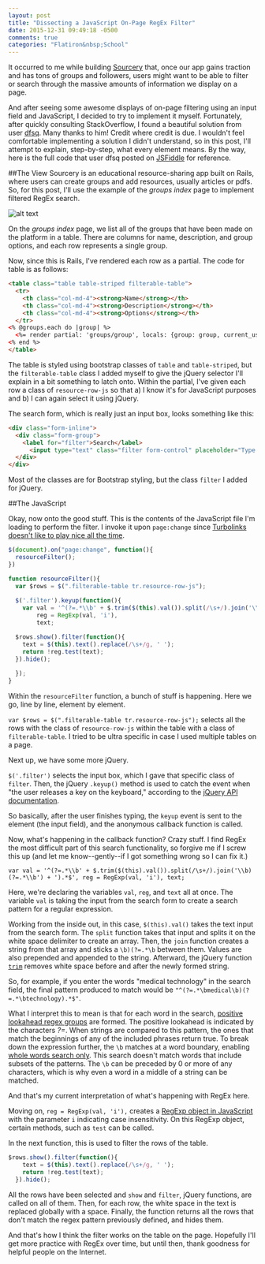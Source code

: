 ```yaml
---
layout: post
title: "Dissecting a JavaScript On-Page RegEx Filter"
date: 2015-12-31 09:49:18 -0500
comments: true
categories: "Flatiron&nbsp;School"
---
```


It occurred to me while building [Sourcery](https://the-sourcery.herokuapp.com/) that, once our app gains traction and has tons of groups and followers, users might want to be able to filter or search through the massive amounts of information we display on a page. 

And after seeing some awesome displays of on-page filtering using an input field and JavaScript, I decided to try to implement it myself. Fortunately, after quickly consulting StackOverflow, I found a beautiful solution from user [dfsq](http://stackoverflow.com/questions/9127498/how-to-perform-a-real-time-search-and-filter-on-a-html-table). Many thanks to him! Credit where credit is due. I wouldn't feel comfortable implementing a solution I didn't understand, so in this post, I'll attempt to explain, step-by-step, what every element means. By the way, here is the full code that user dfsq posted on [JSFiddle](http://jsfiddle.net/dfsq/7BUmG/1133/) for reference. 

##The View
Sourcery is an educational resource-sharing app built on Rails, where users can create groups and add resources, usually articles or pdfs. So, for this post, I'll use the example of the *groups index* page to implement filtered RegEx search. 

![alt text](/images/groups-sourcery.png "Flatiron Follower Dashboard")


On the *groups index* page, we list all of the groups that have been made on the platform in a table. There are columns for name, description, and group options, and each row represents a single group. 

Now, since this is Rails, I've rendered each row as a partial. The code for table is as follows: 

```html
<table class="table table-striped filterable-table">
  <tr>
    <th class="col-md-4"><strong>Name</strong></th>
    <th class="col-md-4"><strong>Description</strong></th>
    <th class="col-md-4"><strong>Options</strong></th>
  </tr>
<% @groups.each do |group| %>
  <%= render partial: 'groups/group', locals: {group: group, current_user: current_user} %>
<% end %>
</table>
``` 
<!-- more -->

The table is styled using bootstrap classes of `table` and `table-striped`, but the `filterable-table` class I added myself to give the jQuery selector I'll explain in a bit something to latch onto. Within the partial, I've given each row a class of `resource-row-js` so that a) I know it's for JavaScript purposes and b) I can again select it using jQuery. 

The search form, which is really just an input box, looks something like this: 

```html
<div class="form-inline">
  <div class="form-group">
    <label for="filter">Search</label>
      <input type="text" class="filter form-control" placeholder="Type to filter">
  </div>
</div>
```
Most of the classes are for Bootstrap styling, but the class `filter` I added for jQuery. 

##The JavaScript

Okay, now onto the good stuff. This is the contents of the JavaScript file I'm loading to perform the filter. I invoke it upon `page:change` since [Turbolinks doesn't like to play nice all the time](http://talum.github.io/blog/2015/12/06/document-never-ready-blame-turbolinks/). 


```javascript
$(document).on("page:change", function(){
  resourceFilter();
})

function resourceFilter(){
  var $rows = $(".filterable-table tr.resource-row-js");
  
  $('.filter').keyup(function(){
    var val = '^(?=.*\\b' + $.trim($(this).val()).split(/\s+/).join('\\b)(?=.*\\b') + ').*$',
        reg = RegExp(val, 'i'),
        text;

  $rows.show().filter(function(){
    text = $(this).text().replace(/\s+/g, ' ');
    return !reg.test(text);
  }).hide();
  
  });
}
```

Within the `resourceFilter` function, a bunch of stuff is happening. Here we go, line by line, element by element. 

`var $rows = $(".filterable-table tr.resource-row-js");` selects all the rows with the class of `resource-row-js` within the table with a class of `filterable-table`. I tried to be ultra specific in case I used multiple tables on a page. 

Next up, we have some more jQuery. 

`$('.filter')` selects the input box, which I gave that specific class of `filter`. Then, the jQuery `.keyup()` method is used to catch the event when "the user releases a key on the keyboard," according to the [jQuery API documentation](https://api.jquery.com/keyup/).

So basically, after the user finishes typing, the `keyup` event is sent to the element (the input field), and the anonymous callback function is called. 

Now, what's happening in the callback function? Crazy stuff. I find RegEx the most difficult part of this search functionality, so forgive me if I screw this up (and let me know--gently--if I got something wrong so I can fix it.)

`var val = '^(?=.*\\b' + $.trim($(this).val()).split(/\s+/).join('\\b)(?=.*\\b') + ').*$',
        reg = RegExp(val, 'i'),
        text;`

Here, we're declaring the variables `val`, `reg`, and `text` all at once. The variable `val` is taking the input from the search form to create a search pattern for a regular expression. 

Working from the inside out, in this case, `$(this).val()` takes the text input from the search form. The `split` function takes that input and splits it on the white space delimiter to create an array. Then, the `join` function creates a string from that array and sticks a  `\b)(?=.*\b` between them. Values are also prepended and appended to the string. Afterward, the jQuery function [`trim`](https://api.jquery.com/jQuery.trim/) removes white space before and after the newly formed string. 

So, for example, if you enter the words "medical technology" in the search field, the final pattern produced to match would be `"^(?=.*\bmedical\b)(?=.*\btechnology).*$"`.

What I interpret this to mean is that for each word in the search, [positive lookahead regex groups](http://www.regular-expressions.info/lookaround.html) are formed. The positive lookahead is indicated by the characters *?=*. When strings are compared to this pattern, the ones that match the beginnings of any of the included phrases return true. To break down the expression further, the `\b` matches at a word boundary, enabling [whole words search only]([http://www.regular-expressions.info/wordboundaries.html). This search doesn't match words that include subsets of the patterns. The `\b` can be preceded by 0 or more of any characters, which is why even a word in a middle of a string can be matched. 

And that's my current interpretation of what's happening with RegEx here. 

Moving on, `reg = RegExp(val, 'i'),` creates a [RegExp object in JavaScript](http://www.w3schools.com/js/js_regexp.asp) with the parameter `i` indicating case insensitivity. On this RegExp object, certain methods, such as `test` can be called. 

In the next function, this is used to filter the rows of the table. 
```javascript 
$rows.show().filter(function(){
    text = $(this).text().replace(/\s+/g, ' ');
    return !reg.test(text);
  }).hide();
```
All the rows have been selected and `show` and `filter`, jQuery functions, are called on all of them. Then, for each row, the white space in the text is replaced globally with a space. Finally, the function returns all the rows that don't match the regex pattern previously defined, and hides them. 

And that's how I think the filter works on the table on the page. Hopefully I'll get more practice with RegEx over time, but until then, thank goodness for helpful people on the Internet.   

